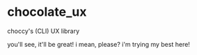 # chocolate_ux
choccy's (CLI) UX library

you'll see, it'll be great! i mean, please? i'm trying my best here!
